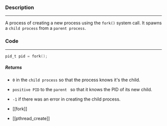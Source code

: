 ### Description
---
A process of creating a new process using the `fork()` system call. It spawns a `child process` from a `parent process`. 

### Code 
---
```c
pid_t pid = fork();
```

##### Returns
- `0` in the `child process` so that the process knows it's the child.
- `positive PID` to the `parent ` so that it knows the PID of its new child. 
- `-1` if there was an error in creating the child process.

- [[fork]]
- [[pthread_create]]